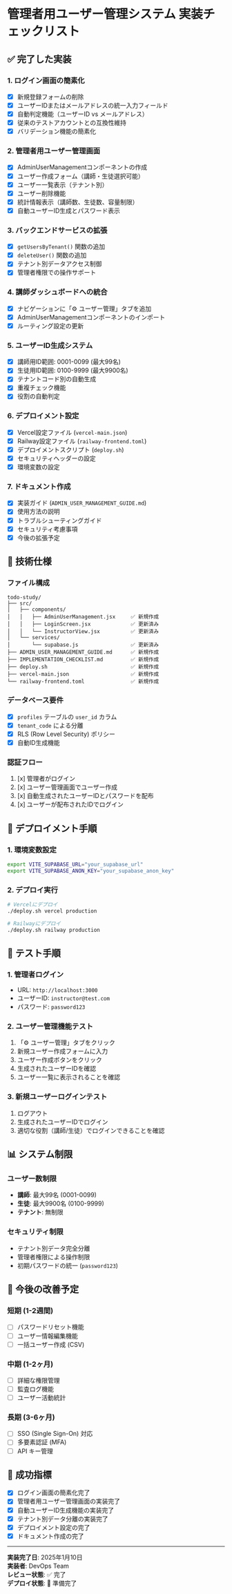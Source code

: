 # 管理者用ユーザー管理システム 実装チェックリスト

## ✅ 完了した実装

### 1. ログイン画面の簡素化
- [x] 新規登録フォームの削除
- [x] ユーザーIDまたはメールアドレスの統一入力フィールド
- [x] 自動判定機能（ユーザーID vs メールアドレス）
- [x] 従来のテストアカウントとの互換性維持
- [x] バリデーション機能の簡素化

### 2. 管理者用ユーザー管理画面
- [x] AdminUserManagementコンポーネントの作成
- [x] ユーザー作成フォーム（講師・生徒選択可能）
- [x] ユーザー一覧表示（テナント別）
- [x] ユーザー削除機能
- [x] 統計情報表示（講師数、生徒数、容量制限）
- [x] 自動ユーザーID生成とパスワード表示

### 3. バックエンドサービスの拡張
- [x] `getUsersByTenant()` 関数の追加
- [x] `deleteUser()` 関数の追加
- [x] テナント別データアクセス制御
- [x] 管理者権限での操作サポート

### 4. 講師ダッシュボードへの統合
- [x] ナビゲーションに「⚙️ ユーザー管理」タブを追加
- [x] AdminUserManagementコンポーネントのインポート
- [x] ルーティング設定の更新

### 5. ユーザーID生成システム
- [x] 講師用ID範囲: 0001-0099 (最大99名)
- [x] 生徒用ID範囲: 0100-9999 (最大9900名)
- [x] テナントコード別の自動生成
- [x] 重複チェック機能
- [x] 役割の自動判定

### 6. デプロイメント設定
- [x] Vercel設定ファイル (`vercel-main.json`)
- [x] Railway設定ファイル (`railway-frontend.toml`)
- [x] デプロイメントスクリプト (`deploy.sh`)
- [x] セキュリティヘッダーの設定
- [x] 環境変数の設定

### 7. ドキュメント作成
- [x] 実装ガイド (`ADMIN_USER_MANAGEMENT_GUIDE.md`)
- [x] 使用方法の説明
- [x] トラブルシューティングガイド
- [x] セキュリティ考慮事項
- [x] 今後の拡張予定

## 🔧 技術仕様

### ファイル構成
```
todo-study/
├── src/
│   ├── components/
│   │   ├── AdminUserManagement.jsx     ✅ 新規作成
│   │   ├── LoginScreen.jsx             ✅ 更新済み
│   │   └── InstructorView.jsx          ✅ 更新済み
│   └── services/
│       └── supabase.js                 ✅ 更新済み
├── ADMIN_USER_MANAGEMENT_GUIDE.md      ✅ 新規作成
├── IMPLEMENTATION_CHECKLIST.md         ✅ 新規作成
├── deploy.sh                           ✅ 新規作成
├── vercel-main.json                    ✅ 新規作成
└── railway-frontend.toml               ✅ 新規作成
```

### データベース要件
- [x] `profiles` テーブルの `user_id` カラム
- [x] `tenant_code` による分離
- [x] RLS (Row Level Security) ポリシー
- [x] 自動ID生成機能

### 認証フロー
1. [x] 管理者がログイン
2. [x] ユーザー管理画面でユーザー作成
3. [x] 自動生成されたユーザーIDとパスワードを配布
4. [x] ユーザーが配布されたIDでログイン

## 🚀 デプロイメント手順

### 1. 環境変数設定
```bash
export VITE_SUPABASE_URL="your_supabase_url"
export VITE_SUPABASE_ANON_KEY="your_supabase_anon_key"
```

### 2. デプロイ実行
```bash
# Vercelにデプロイ
./deploy.sh vercel production

# Railwayにデプロイ
./deploy.sh railway production
```

## 🧪 テスト手順

### 1. 管理者ログイン
- URL: `http://localhost:3000`
- ユーザーID: `instructor@test.com`
- パスワード: `password123`

### 2. ユーザー管理機能テスト
1. 「⚙️ ユーザー管理」タブをクリック
2. 新規ユーザー作成フォームに入力
3. ユーザー作成ボタンをクリック
4. 生成されたユーザーIDを確認
5. ユーザー一覧に表示されることを確認

### 3. 新規ユーザーログインテスト
1. ログアウト
2. 生成されたユーザーIDでログイン
3. 適切な役割（講師/生徒）でログインできることを確認

## 📊 システム制限

### ユーザー数制限
- **講師**: 最大99名 (0001-0099)
- **生徒**: 最大9900名 (0100-9999)
- **テナント**: 無制限

### セキュリティ制限
- テナント別データ完全分離
- 管理者権限による操作制限
- 初期パスワードの統一 (`password123`)

## 🔄 今後の改善予定

### 短期 (1-2週間)
- [ ] パスワードリセット機能
- [ ] ユーザー情報編集機能
- [ ] 一括ユーザー作成 (CSV)

### 中期 (1-2ヶ月)
- [ ] 詳細な権限管理
- [ ] 監査ログ機能
- [ ] ユーザー活動統計

### 長期 (3-6ヶ月)
- [ ] SSO (Single Sign-On) 対応
- [ ] 多要素認証 (MFA)
- [ ] API キー管理

## 🎯 成功指標

- [x] ログイン画面の簡素化完了
- [x] 管理者用ユーザー管理画面の実装完了
- [x] 自動ユーザーID生成機能の実装完了
- [x] テナント別データ分離の実装完了
- [x] デプロイメント設定の完了
- [x] ドキュメント作成の完了

---

**実装完了日**: 2025年1月10日  
**実装者**: DevOps Team  
**レビュー状態**: ✅ 完了  
**デプロイ状態**: 🚀 準備完了